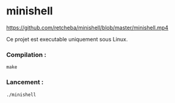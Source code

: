 # minishell

https://github.com/retcheba/minishell/blob/master/minishell.mp4

Ce projet est executable uniquement sous Linux.

### Compilation :
  ```
make
  ```

### Lancement :
  ```
./minishell
  ```
